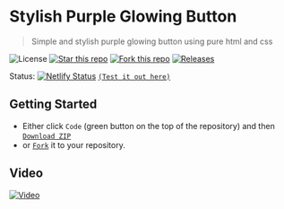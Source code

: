 # Stylish Purple Glowing Button
> Simple and stylish purple glowing button using pure html and css

![License](https://img.shields.io/npm/l/css-star-rating.svg)
[![Star this repo](https://badgen.net/github/stars/blank-yt/Stylish-Purple-Glowing-Button)](https://github.com/blank-yt/Stylish-Purple-Glowing-Button/stargazers/)
[![Fork this repo](https://badgen.net/github/forks/blank-yt/Stylish-Purple-Glowing-Button)](https://github.com/blank-yt/Stylish-Purple-Glowing-Button/fork/)
[![Releases](https://img.shields.io/github/downloads/blank-yt/Stylish-Purple-Glowing-Button/total.svg)](https://github.com/blank-yt/Stylish-Purple-Glowing-Button/archive/refs/tags/Release.zip)

Status: [![Netlify Status](https://api.netlify.com/api/v1/badges/c48e84c9-9411-48fd-b771-b1e006ec8e13/deploy-status)](https://meek-syrniki-f1bae9.netlify.app/) [`(Test it out here)`](https://meek-syrniki-f1bae9.netlify.app/)

## Getting Started
- Either click `Code` (green button on the top of the repository) and then [`Download ZIP`](https://github.com/blank-yt/Stylish-Purple-Glowing-Button/archive/refs/tags/Release.zip)
- or [`Fork`](https://github.com/blank-yt/Stylish-Purple-Glowing-Button/fork) it to your repository.

## Video
[![Video](https://img.youtube.com/vi/XQ51W0X5y0/0.jpg)](https://www.youtube.com/watch?v=XQ51W0X5y0)